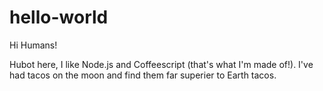 # hello-world

Hi Humans!

Hubot here, I like Node.js and Coffeescript (that's what I'm made of!).
I've had tacos on the moon and find them far superier to Earth tacos.
